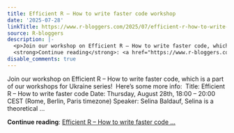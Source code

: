 ```yaml
---
title: Efficient R – How to write faster code workshop
date: '2025-07-28'
linkTitle: https://www.r-bloggers.com/2025/07/efficient-r-how-to-write-faster-code-workshop/
source: R-bloggers
description: |-
  <p>Join our workshop on Efficient R – How to write faster code, which is a part of our workshops for Ukraine series!  Here’s some more info:  Title: Efficient R – How to write faster code Date: Thursday, August 28th, 18:00 – 20:00 CEST (Rome, Berlin, Paris timezone) Speaker: Selina Baldauf, Selina is a theoretical ...</p>
  <strong>Continue reading</strong>: <a href="https://www.r-bloggers.com/2025/07/efficient-r-how-to-write-faster-code-workshop/">Efficient R – How to write faster code ...
disable_comments: true
---
```

<p>Join our workshop on Efficient R – How to write faster code, which is a part of our workshops for Ukraine series!  Here’s some more info:  Title: Efficient R – How to write faster code Date: Thursday, August 28th, 18:00 – 20:00 CEST (Rome, Berlin, Paris timezone) Speaker: Selina Baldauf, Selina is a theoretical ...</p>
<strong>Continue reading</strong>: <a href="https://www.r-bloggers.com/2025/07/efficient-r-how-to-write-faster-code-workshop/">Efficient R – How to write faster code ...